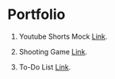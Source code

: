 # Portfolio
1. Youtube Shorts Mock [Link](https://accurate-market-4f8.notion.site/Youtube-Shorts-89e3ac57e5054f38978ccc7e9771d460).


2. Shooting Game [Link](https://accurate-market-4f8.notion.site/66f9d86f92f646b7b6670c8c48d20658).

3. To-Do List [Link](https://accurate-market-4f8.notion.site/Jetpack-Compose-ToDo-List-924610d4937a4d38868d124c3d5b641d).
